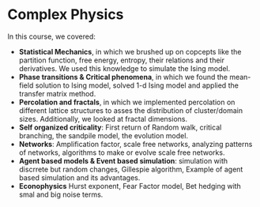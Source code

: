 # Complex Physics
In this course, we covered:
* **Statistical Mechanics**, in which we brushed up on copcepts like the partition function, free energy, entropy, their relations and their derivatives. We used this knowledge to simulate the Ising model.
* **Phase transitions & Critical phenomena**, in which we found the mean-field solution to Ising model, solved 1-d Ising model and applied the transfer matrix method.
* **Percolation and fractals**, in which we implemented percolation on different lattice structures to asses the distribution of cluster/domain sizes. Additionally, we looked at fractal dimensions.
* **Self organized criticality**: First return of Random walk, critical branching, the sandpile model, the evolution model.
* **Networks**: Amplification factor, scale free networks, analyzing patterns of networks, algorithms to make or evolve scale free networks.
* **Agent based models & Event based simulation**: simulation with discrrete but random changes, Gillespie algorithm, Example of agent based simulation and its advantages.
* **Econophysics** Hurst exponent, Fear Factor model, Bet hedging with smal and big noise terms.